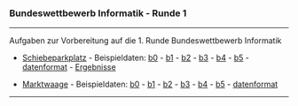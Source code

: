 ### Bundeswettbewerb Informatik - Runde 1
---

Aufgaben zur Vorbereitung auf die 1. Runde Bundeswettbewerb Informatik

- [Schiebeparkplatz](./schiebeparkplatz/schiebeparkplatz.png) -
Beispieldaten: 
[b0](./schiebeparkplatz/beispieldaten/parkplatz0.txt) -
[b1](./schiebeparkplatz/beispieldaten/parkplatz1.txt) - 
[b2](./schiebeparkplatz/beispieldaten/parkplatz2.txt) - 
[b3](./schiebeparkplatz/beispieldaten/parkplatz3.txt) - 
[b4](./schiebeparkplatz/beispieldaten/parkplatz4.txt) - 
[b5](./schiebeparkplatz/beispieldaten/parkplatz5.txt) -
[datenformat](schiebeparkplatz/beispieldaten/datenformat.md) -
[Ergebnisse](./schiebeparkplatz/schiebeparkplatz_ergebnisse.ipynb)

- [Marktwaage](./marktwaage/a5.png) -
Beispieldaten: 
[b0](marktwaage/beispieldaten/gewichtsstuecke0.txt) -
[b1](marktwaage/beispieldaten/gewichtsstuecke1.txt) -
[b2](marktwaage/beispieldaten/gewichtsstuecke2.txt) -
[b3](marktwaage/beispieldaten/gewichtsstuecke3.txt) -
[b4](marktwaage/beispieldaten/gewichtsstuecke4.txt) -
[b5](marktwaage/beispieldaten/gewichtsstuecke5.txt) -
[datenformat](marktwaage/beispieldaten/datenformat.md) 
 
----